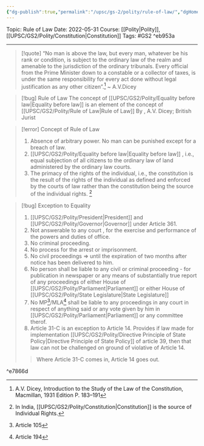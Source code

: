 ```yaml
---
{"dg-publish":true,"permalink":"/upsc/gs-2/polity/rule-of-law/","dgHomeLink":true,"dgPassFrontmatter":false}
---
```


Topic: Rule of Law
Date: 2022-05-31
Course: [[Polity|Polity]],[[UPSC/GS2/Polity/Constitution|Constitution]]
Tags: #GS2  ^eb953a

---
>[!quote]
>“No man is above the law, but every man, whatever be his rank or condition, is subject to the ordinary law of the realm and amenable to the jurisdiction of the ordinary tribunals. Every official from the Prime Minister down to a constable or a collector of taxes, is under the same responsibility for every act done without legal justification as any other citizen”.[^1]
>~ A.V.Dicey

> [!bug] Rule of Law
> The concept of [[UPSC/GS2/Polity/Equality before law|Equality before law]] is an element of the concept of [[UPSC/GS2/Polity/Rule of Law|Rule of Law]]
> By , A.V. Dicey; British Jurist

>[!error] Concept of Rule of Law
>1. Absence of arbitrary power. No man can be punished except for a breach of law.
>2. [[UPSC/GS2/Polity/Equality before law|Equality before law]] , i.e., equal subjection of all citizens to the ordinary law of land administered by the ordinary law courts. 
>3. The primacy of the rights of the individual, i.e., the constitution is the result of the rights of the individual as defined and enforced by the courts of law rather than the constitution being the source of the individual rights. [^2]  

>[!bug] Exception to Equality
>1. [[UPSC/GS2/Polity/President|President]] and [[UPSC/GS2/Polity/Governor|Governor]] under Article 361. 
>	1. Not answerable to any court , for the exercise and performance of the powers and duties of office. 
>	2. No criminal proceeding. 
>	3. No process for the arrest or imprisonment. 
>	4. No civil proceedings => until the expiration of two months after notice has been delivered to him.
>2. No person shall be liable to any civil or criminal proceeding - for publication in newspaper or any means of substantially true report of any proceedings of either House of [[UPSC/GS2/Polity/Parliament|Parliament]] or either House of [[UPSC/GS2/Polity/State Legislature|State Legislature]] 
>3. No MP[^3]/MLA[^4] shall be liable to any proceedings in any court in respect of anything said or any vote given by him in [[UPSC/GS2/Polity/Parliament|Parliament]] or any committee therof.
>4. Article 31-C is an exception to Article 14. Provides if law made for implementation [[UPSC/GS2/Polity/Directive Principle of State Policy|Directive Principle of State Policy]] of article 39, then that law can not be challenged on ground of violative of Article 14. 
>> Where Article 31-C comes in, Article 14 goes out. 
>
>

^e7866d


[^1]: A.V. Dicey, Introduction to the Study of the Law of the Constitution, Macmillan, 1931 Edition P. 183–191
[^2]: In India, [[UPSC/GS2/Polity/Constitution|Constitution]] is the source of Individual Rights.
[^3]: Article 105
[^4]: Article 194

